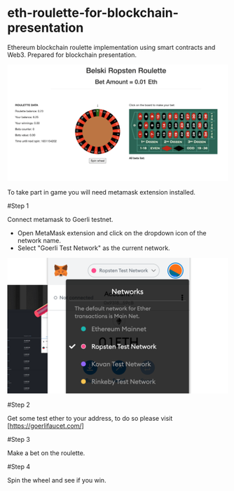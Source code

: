 # eth-roulette-for-blockchain-presentation
Ethereum blockchain roulette implementation using smart contracts and Web3.
Prepared for blockchain presentation.

![blockchain example](assets/example.png)

To take part in game you will need metamask extension installed.

#Step 1 

Connect metamask to Goerli testnet.

- Open MetaMask extension and click on the dropdown icon of the network name.
- Select "Goerli Test Network" as the current network.

![MetaMask Goerli](assets/metamask.png)

#Step 2

Get some test ether to your address, to do so please visit [https://goerlifaucet.com/]

#Step 3

Make a bet on the roulette.

#Step 4

Spin the wheel and see if you win.




